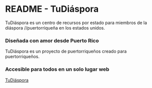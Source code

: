 # README - TuDiáspora #

TuDiáspora es un centro de recursos por estado para miembros de la diáspora //puertorriqueña en los estados unidos. 

### Diseñada con amor desde Puerto Rico  ###
TuDiáspora es un proyecto de puertorriqueños creado para puertorriqueños. 
	 
### Accesible para todos en un solo lugar web ###
[TuDiáspora](https://victor-nazario.github.io/tudiaspora/)

